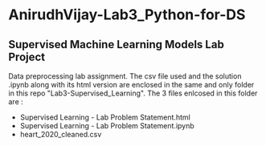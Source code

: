 # AnirudhVijay-Lab3_Python-for-DS
## Supervised Machine Learning Models Lab Project

Data preprocessing lab assignment. The csv file used and the solution .ipynb along with its html version are enclosed in the same and only folder in this repo "Lab3-Supervised_Learning". The 3 files enlcosed in this folder are :
- Supervised Learning - Lab Problem Statement.html
- Supervised Learning - Lab Problem Statement.ipynb
- heart_2020_cleaned.csv
